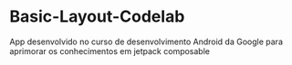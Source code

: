 # Basic-Layout-Codelab
App desenvolvido no curso de desenvolvimento Android da Google para aprimorar os conhecimentos em jetpack composable
